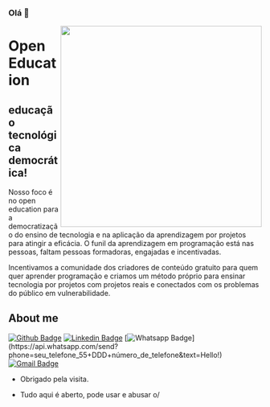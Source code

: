 ### Olá 👋


<img align="right" width="400" height="400" src="https://media.springernature.com/lw685/springer-static/image/art%3A10.1007%2Fs00146-021-01348-0/MediaObjects/146_2021_1348_Fig7_HTML.png">
 
# Open Education
 
## educação tecnológica democrática!
 
Nosso foco é no open education para a democratização do ensino de tecnologia e na aplicação da aprendizagem por projetos para atingir a eficácia. O funil da aprendizagem em programação está nas pessoas, faltam pessoas formadoras, engajadas e incentivadas.

Incentivamos a comunidade dos criadores de conteúdo gratuito para quem quer aprender programação e criamos um método próprio para ensinar tecnologia por projetos com projetos reais e conectados com os problemas do público em vulnerabilidade.
 
 
## About me 
[![Github Badge](https://img.shields.io/badge/-Github-000?style=flat-square&logo=Github&logoColor=white&link=link_do_seu_perfil_no_github)](link_do_seu_perfil_no_github)
[![Linkedin Badge](https://img.shields.io/badge/-LinkedIn-blue?style=flat-square&logo=Linkedin&logoColor=white&link=n)](https://www.linkedin.com/in/danieldeorange/)
[![Whatsapp Badge](https://img.shields.io/badge/-Whatsapp-4CA143?style=flat-square&labelColor=4CA143&logo=whatsapp&logoColor=white&link=https://api.whatsapp.com/send?phone=seu_telefone_55+DDD+número_de_telefone&text=Hello!)](https://api.whatsapp.com/send?phone=seu_telefone_55+DDD+número_de_telefone&text=Hello!)
[![Gmail Badge](https://img.shields.io/badge/-Gmail-c14438?style=flat-square&logo=Gmail&logoColor=white&link=mailto:seu_email)](mailto:danieldeorange@gmail.com)
 
- Obrigado pela visita. 
 
- Tudo aqui é aberto, pode usar e abusar o/


